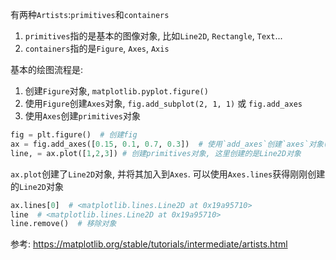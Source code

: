 有两种`Artists`:`primitives`和`containers`
1. `primitives`指的是基本的图像对象, 比如`Line2D`, `Rectangle`, `Text`...
2. `containers`指的是`Figure`, `Axes`, `Axis` 

基本的绘图流程是:
1. 创建`Figure`对象, `matplotlib.pyplot.figure()`
2. 使用`Figure`创建`Axes`对象, `fig.add_subplot(2, 1, 1)` 或 `fig.add_axes`
3. 使用`Axes`创建`primitives`对象

```python
fig = plt.figure()  # 创建fig
ax = fig.add_axes([0.15, 0.1, 0.7, 0.3])  # 使用`add_axes`创建`axes`对象(实际中进场使用`subplot`,`subplot`是`Axes`的子类)
line, = ax.plot([1,2,3]) # 创建primitives对象, 这里创建的是Line2D对象
```
`ax.plot`创建了`Line2D`对象, 并将其加入到`Axes`. 可以使用`Axes.lines`获得刚刚创建的`Line2D`对象
```python
ax.lines[0]  # <matplotlib.lines.Line2D at 0x19a95710>
line  # <matplotlib.lines.Line2D at 0x19a95710>
line.remove()  # 移除对象
```





参考:
https://matplotlib.org/stable/tutorials/intermediate/artists.html